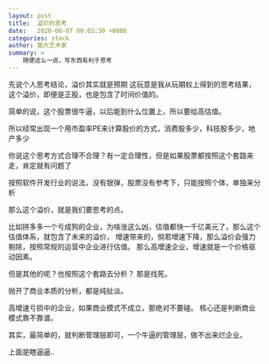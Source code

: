 ```yaml
---
layout: post
title:  溢价的思考
date:   2020-06-07 00:02:30 +0800
categories: stock 
author: 莫大艺术家
summary: >
    随便这么一说，写东西有利于思考
---
```


先说个人思考结论，溢价其实就是预期
这玩意是我从玩期权上得到的思考结果，这个溢价，即便是正股，也是包含了时间价值的。

简单的说，这个股票很牛逼，以后能到什么位置上，所以要给高估值。

所以经常出现一个用市盈率PE来计算股价的方式，消费股多少，科技股多少，地产多少


你说这个思考方式合理不合理？有一定合理性，但是如果股票都按照这个套路来走，肯定就有问题了

按照软件开发行业的说法，没有银弹，股票没有参考下，只能按照个体，单独来分析


那么这个溢价，就是我们要思考的点。

比如拼多多一个亏成狗的企业，为啥涨这么凶，估值都快一千亿美元了，那么这个估值体系，就包含了未来的溢价，
增速带来的，倘若增速下降，那么溢价会强力剔除，按照常规的运营中企业进行估值。
那么高增速企业，增速就是一个价格驱动因素。

但是其他的呢？也按照这个套路去分析？
那是找死。

抛开了商业本质的分析，都是纯扯淡。

高增速亏损中的企业，如果商业模式不成立，那绝对不要碰。
核心还是判断商业模式靠不靠谱。

其实，最简单的，就判断管理层即可，一个牛逼的管理层，做不出来烂企业。

上面是瞎逼逼..





